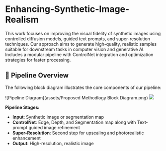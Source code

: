 # Enhancing-Synthetic-Image-Realism
This work focuses on improving the visual fidelity of synthetic images using controlled diffusion models, guided text prompts, and super-resolution techniques. Our approach aims to generate high-quality, realistic samples suitable for downstream tasks in computer vision and generative AI. Includes a modular pipeline with ControlNet integration and optimization strategies for faster processing.

## 🔧 Pipeline Overview

The following block diagram illustrates the core components of our pipeline:

![Pipeline Diagram](assets/Proposed Methodlogy Block Diagram.png)
![](images/block-diagram-2.png)

**Pipeline Stages:**
- **Input**: Synthetic image or segmentation map  
- **ControlNet**: Edge, Depth, and Segmentation map along with Text-prompt guided image refinement  
- **Super-Resolution**: Second step for upscaling and photorealistic enhancement  
- **Output**: High-resolution, realistic image 
